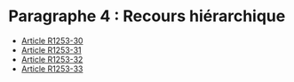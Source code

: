 # Paragraphe 4 : Recours hiérarchique

* [Article R1253-30](./LEGIARTI000018537222.md)
* [Article R1253-31](./LEGIARTI000018537220.md)
* [Article R1253-32](./LEGIARTI000022356311.md)
* [Article R1253-33](./LEGIARTI000018537216.md)
